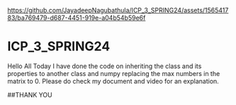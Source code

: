 

https://github.com/JayadeepNagubathula/ICP_3_SPRING24/assets/156541783/ba769479-d687-4451-919e-a04b54b59e6f

# ICP_3_SPRING24

Hello All
Today I have done the code on inheriting the class and its properties to another class and numpy replacing the max numbers in the matrix to 0. Please do check my document and video for an explanation.

##THANK YOU
